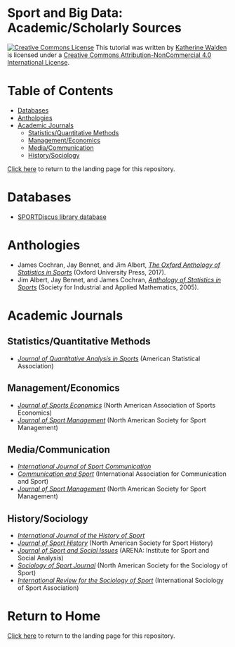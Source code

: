# Sport and Big Data: Academic/Scholarly Sources

<a href="http://creativecommons.org/licenses/by-nc/4.0/" rel="license"><img style="border-width: 0;" src="https://i.creativecommons.org/l/by-nc/4.0/88x31.png" alt="Creative Commons License" /></a>
This tutorial was written by <a href="https://github.com/kwaldenphd">Katherine Walden</a> is licensed under a <a href="http://creativecommons.org/licenses/by-nc/4.0/" rel="license">Creative Commons Attribution-NonCommercial 4.0 International License</a>.

# Table of Contents

- [Databases](#databases)
- [Anthologies](#anthologies)
- [Academic Journals](#academic-journals)
  * [Statistics/Quantitative Methods](#statisticsquantitative-methods)
  * [Management/Economics](#managementeconomics)
  * [Media/Communication](#mediacommunication)
  * [History/Sociology](#historysociology)

[Click here](https://github.com/kwaldenphd/sport-data-resources) to return to the landing page for this repository.

# Databases

* [SPORTDiscus library database](https://www.library.nd.edu/database/6ej5MRxj2wKgGICamcCeMA) 

# Anthologies

* James Cochran, Jay Bennet, and Jim Albert, _[The Oxford Anthology of Statistics in Sports](https://onesearch.library.nd.edu/permalink/f/1phik6l/ndu_aleph004669746)_ (Oxford University Press, 2017).
* Jim Albert, Jay Bennet, and James Cochran, _[Anthology of Statistics in Sports](https://onesearch.library.nd.edu/permalink/f/1phik6l/ndu_aleph004511565)_ (Society for Industrial and Applied Mathematics, 2005).

# Academic Journals

## Statistics/Quantitative Methods
* _[Journal of Quantitative Analysis in Sports](https://onesearch.library.nd.edu/permalink/f/1phik6l/ndu_aleph004541057)_ (American Statistical Association)

## Management/Economics
* _[Journal of Sports Economics](https://onesearch.library.nd.edu/permalink/f/1phik6l/ndu_aleph002814100)_ (North American Association of Sports Economics)
* _[Journal of Sport Management](https://onesearch.library.nd.edu/permalink/f/1phik6l/ndu_aleph002428264)_ (North American Society for Sport Management)

## Media/Communication
* _[International Journal of Sport Communication](https://onesearch.library.nd.edu/permalink/f/1phik6l/ndu_aleph002694531)_
* _[Communication and Sport](https://onesearch.library.nd.edu/permalink/f/1phik6l/ndu_aleph003476335)_ (International Association for Communication and Sport)
* _[Journal of Sport Management](https://onesearch.library.nd.edu/permalink/f/1phik6l/ndu_aleph002428264)_ (North American Society for Sport Management)

## History/Sociology
* _[International Journal of the History of Sport](https://onesearch.library.nd.edu/permalink/f/1phik6l/ndu_aleph002250139)_
* _[Journal of Sport History](https://onesearch.library.nd.edu/permalink/f/1phik6l/ndu_aleph002273527)_ (North American Society for Sport History)
* _[Journal of Sport and Social Issues](https://onesearch.library.nd.edu/permalink/f/1phik6l/ndu_aleph001831109)_ (ARENA: Institute for Sport and Social Analysis)
* _[Sociology of Sport Journal](https://onesearch.library.nd.edu/permalink/f/1phik6l/ndu_aleph002428347)_ (North American Society for the Sociology of Sport)
* _[International Review for the Sociology of Sport](https://onesearch.library.nd.edu/permalink/f/1phik6l/ndu_aleph002692872)_ (International Sociology of Sport Association)

# Return to Home

[Click here](https://github.com/kwaldenphd/sport-data-resources) to return to the landing page for this repository.
